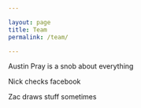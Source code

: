```yaml
---

layout: page
title: Team
permalink: /team/

---
```


Austin Pray is a snob about everything


Nick checks facebook


Zac draws stuff sometimes


